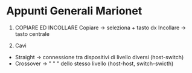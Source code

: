 # Appunti Generali Marionet
1) COPIARE ED INCOLLARE
Copiare -> seleziona + tasto dx
Incollare -> tasto centrale


2) Cavi
- Straight -> connessione tra dispositivi di livello diversi (host-switch)
- Crossover -> "          "       "      dello stesso livello (host-host, switch-swicth)
